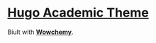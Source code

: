 # [Hugo Academic Theme](https://github.com/wowchemy/starter-hugo-academic)
Biult with [**Wowchemy**](https://wowchemy.com).
